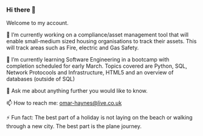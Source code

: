 ### Hi there 👋

Welcome to my account.

🔭 I’m currently working on a compliance/asset management tool that will enable small-medium sized housing organisations to track their assets. This will track areas such as Fire, electric and Gas Safety. 

🌱 I’m currently learning Software Engineering in a bootcamp with completion scheduled for early March. Topics covered are Python, SQL, Network Protocools and Infrastructure, HTML5 and an overview of databases (outside of SQL)

💬 Ask me about anything further you would like to know.

📫 How to reach me: omar-haynes@live.co.uk

⚡ Fun fact: The best part of a holiday is not laying on the beach or walking through a new city. The best part is the plane journey.
